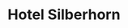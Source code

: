 ---
category: #
title: Hotel Silberhorn
class: hotel-silberhorn
location: Wengen, Switzerland
description: A Swiss Alps hotel with a spa, ski school and sports shop - includes breakfast or half board
price: 167
was-price: 245
price-description: per room per night
url: https://www.secretescapes.com/hotel-silberhorn-wengen-switzerland/sale?utm_source=SE&utm_medium=hub_offer&utm_campaign=swiss_20160630
long-description: >
                  A Swiss Alps hotel with a spa, ski school, sports store and jewellery shop - includes a mountain view room, spa access, and breakfast or half board
description-bullets:  >
                      <li>The Sound of Music mountain scenery everywhere you look</li>
                      <li>Hotel Silberhorn’s onsite sports shop and ski school, and seasonal tennis courts and ice rink next door</li>
                      <li>Soaring up to Männlichen mountain from the cable car a few steps away</li>
---